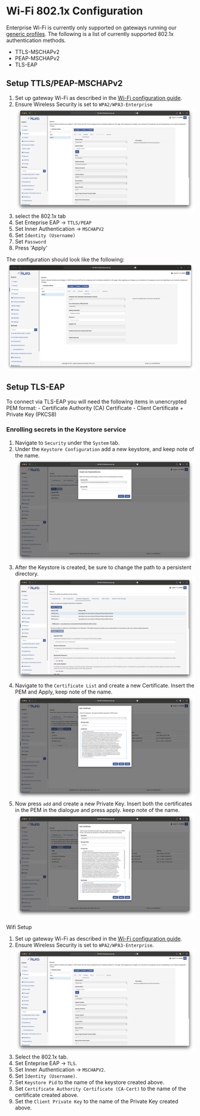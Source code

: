 # Wi-Fi 802.1x Configuration

Enterprise Wi-Fi is currently only supported on gateways running our [generic profiles](/getting-started/install-kura/#installer-types). The following is a list of currently supported 802.1x authentication methods.

 - TTLS-MSCHAPv2
 - PEAP-MSCHAPv2
 - TLS-EAP

## Setup TTLS/PEAP-MSCHAPv2
 1. Set up gateway Wi-Fi as described in the [Wi-Fi configuration guide](/gateway-configuration/wifi-configuration/#wireless-configuration).
 2. Ensure Wireless Security is set to `WPA2/WPA3-Enterprise`
    ![Alt text](images/802-1x-images/wifi-enterprise-enum.png)
 3. select the 802.1x tab
 4. Set Enteprise EAP -> `TTLS/PEAP`
 5. Set Inner Authentication -> `MSCHAPV2`
 6. Set `Identity (Username)` 
 7. Set `Password`
 6. Press 'Apply'

The configuration should look like the following:
![Alt text](images/802-1x-images/wifi-ttls.png)

## Setup TLS-EAP
To connect via TLS-EAP you will need the following items in unencrypted PEM format:
    - Certificate Authority (CA) Certificate
    - Client Certificate + Private Key (PKCS8)

### Enrolling secrets in the Keystore service

 1. Navigate to `Security` under the `System` tab.
 2. Under the `Keystore Configuration` add a new keystore, and keep note of the name. ![Adding a new keystore](images/802-1x-images/wifi-create-keystore.png)
 3. After the Keystore is created, be sure to change the path to a persistent directory. ![Alt text](images/802-1x-images/wifi-create-change-path.png)
 4. Navigate to the `Certificate List` and create a new Certificate. Insert the PEM and Apply, keep note of the name. ![add certificate](images/802-1x-images/wifi-create-keystore-add-certificate.png)
 5. Now press `add` and create a new Private Key. Insert both the certificates in the PEM in the dialogue and press apply. keep note of the name. ![Alt text](images/802-1x-images/wifi-create-keystore-add-Keystore.png)

Wifi Setup

 1. Set up gateway Wi-Fi as described in the [Wi-Fi configuration guide](/gateway-configuration/wifi-configuration/#wireless-configuration).
 2. Ensure Wireless Security is set to `WPA2/WPA3-Enterprise`. ![Alt text](images/802-1x-images/wifi-enterprise-enum.png)
 3. Select the 802.1x tab.
 4. Set Enteprise EAP -> `TLS`.
 5. Set Inner Authentication -> `MSCHAPV2`.
 6. Set `Identity (Username)`.
 7. Set `Keystore Pid` to the name of the keystore created above.
 8. Set `Certificate Authority Certificate (CA-Cert)` to the name of the certificate created above.
 9. Set the `Client Private Key` to the name of the Private Key created above.


